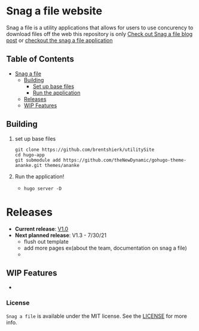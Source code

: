 # Snag a file website

Snag a file is a utility applications that allows for users to use concurency to download files off the web
this repository is only 
[Check out Snag a file blog post](http://casaconqueso.one/)
or
[checkout the snag a file application]()

## Table of Contents

-   [Snag a file](#Snag-a-file)
    -   [Building](#building)
        -   [Set up base files](#set-up-base-files)
        -   [Run the application](#run-the-application)
    -   [Releases](#releases)
    -   [WIP Features](#wip-features)

## Building

1. set up base files

    ```
    git clone https://github.com/brentshierk/utilitySite
    cd hugo-app
    git submodule add https://github.com/theNewDynamic/gohugo-theme-ananke.git themes/ananke

    ```



1. Run the application!
    - `hugo server -D`

# Releases

-   **Current release**: [V1.0](http://spg.caprover.benchan.tech/)
-   **Next planned release**: V1.3 - 7/30/21
    -   flush out template
    -   add more pages ex(about the team, documentation on snag a file)
    -   

## WIP Features

-   


### License

`Snag a file` is available under the MIT license. See the [LICENSE](https://github.com/brentshierk/utilitySite/blob/main/LICENSE) for more info.
